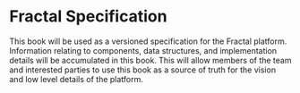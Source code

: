# Fractal Specification

This book will be used as a versioned specification for the Fractal platform.  
Information relating to components, data structures, and implementation
details will be accumulated in this book.  This will allow members of the
team and interested parties to use this book as a source of truth for the
vision and low level details of the platform.
